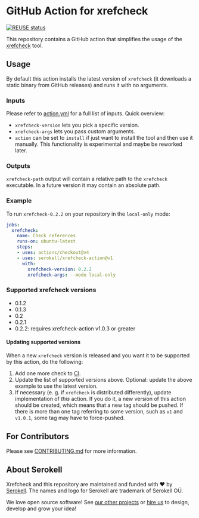 <!--
   - SPDX-FileCopyrightText: 2020 Serokell <https://serokell.io>
   -
   - SPDX-License-Identifier: MPL-2.0
   -->

# GitHub Action for xrefcheck

[![REUSE status](https://api.reuse.software/badge/github.com/serokell/xrefcheck-action)](https://api.reuse.software/info/github.com/serokell/xrefcheck-action)

This repository contains a GitHub action that simplifies the usage of the [xrefcheck](https://github.com/serokell/xrefcheck) tool.

## Usage

By default this action installs the latest version of `xrefcheck` (it downloads a static binary from GitHub releases) and runs it with no arguments.

### Inputs

Please refer to [action.yml](./action.yml) for a full list of inputs.
Quick overview:
* `xrefcheck-version` lets you pick a specific version.
* `xrefcheck-args` lets you pass custom arguments.
* `action` can be set to `install` if just want to install the tool and then use it manually.
This functionality is experimental and maybe be reworked later.

### Outputs

`xrefcheck-path` output will contain a relative path to the `xrefcheck` executable.
In a future version it may contain an absolute path.

### Example

To run `xrefcheck-0.2.2` on your repository in the `local-only` mode:

```yaml
jobs:
  xrefcheck:
    name: Check references
    runs-on: ubuntu-latest
    steps:
    - uses: actions/checkout@v4
    - uses: serokell/xrefcheck-action@v1
      with:
        xrefcheck-version: 0.2.2
        xrefcheck-args: --mode local-only
```

### Supported xrefcheck versions

<!-- Make sure to update ci.yml when you update this list -->
- 0.1.2
- 0.1.3
- 0.2
- 0.2.1
- 0.2.2: requires xrefcheck-action v1.0.3 or greater

#### Updating supported versions

When a new `xrefcheck` version is released and you want it to be supported by this action, do the following:
1. Add one more check to [CI](/.github/workflows/ci.yml).
2. Update the list of supported versions above.
Optional: update the above example to use the latest version.
3. If necessary (e. g. if `xrefcheck` is distributed differently), update implementation of _this_ action.
If you do it, a new version of this action should be created, which means that a new tag should be pushed.
If there is more than one tag referring to some version, such as `v1` and `v1.0.1`, some tag may have to force-pushed.

## For Contributors

Please see [CONTRIBUTING.md](.github/CONTRIBUTING.md) for more information.

## About Serokell

Xrefcheck and this repository are maintained and funded with ❤️ by [Serokell](https://serokell.io/).
The names and logo for Serokell are trademark of Serokell OÜ.

We love open source software! See [our other projects](https://serokell.io/community?utm_source=github) or [hire us](https://serokell.io/hire-us?utm_source=github) to design, develop and grow your idea!
